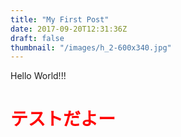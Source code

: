 ```yaml
---
title: "My First Post"
date: 2017-09-20T12:31:36Z
draft: false
thumbnail: "/images/h_2-600x340.jpg"
---
```


Hello World!!!
<h1 style="color:#ff0000;">テストだよー</h1>

